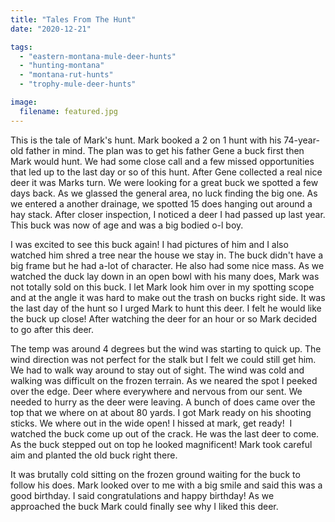 ```yaml
---
title: "Tales From The Hunt"
date: "2020-12-21"

tags:
  - "eastern-montana-mule-deer-hunts"
  - "hunting-montana"
  - "montana-rut-hunts"
  - "trophy-mule-deer-hunts"

image:
  filename: featured.jpg
---
```


This is the tale of Mark's hunt. Mark booked a 2 on 1 hunt with his 74-year-old father in mind. The plan was to get his father Gene a buck first then Mark would hunt. We had some close call and a few missed opportunities that led up to the last day or so of this hunt. After Gene collected a real nice deer it was Marks turn. We were looking for a great buck we spotted a few days back. As we glassed the general area, no luck finding the big one. As we entered a another drainage, we spotted 15 does hanging out around a hay stack. After closer inspection, I noticed a deer I had passed up last year. This buck was now of age and was a big bodied o-l boy.

I was excited to see this buck again! I had pictures of him and I also watched him shred a tree near the house we stay in. The buck didn't have a big frame but he had a-lot of character. He also had some nice mass. As we watched the duck lay down in an open bowl with his many does, Mark was not totally sold on this buck. I let Mark look him over in my spotting scope and at the angle it was hard to make out the trash on bucks right side. It was the last day of the hunt so I urged Mark to hunt this deer. I felt he would like the buck up close! After watching the deer for an hour or so Mark decided to go after this deer.

The temp was around 4 degrees but the wind was starting to quick up. The wind direction was not perfect for the stalk but I felt we could still get him. We had to walk way around to stay out of sight. The wind was cold and walking was difficult on the frozen terrain. As we neared the spot I peeked over the edge. Deer where everywhere and nervous from our sent. We needed to hurry as the deer were leaving. A bunch of does came over the top that we where on at about 80 yards. I got Mark ready on his shooting sticks. We where out in the wide open! I hissed at mark, get ready!  I watched the buck come up out of the crack. He was the last deer to come. As the buck stepped out on top he looked magnificent! Mark took careful aim and planted the old buck right there.

It was brutally cold sitting on the frozen ground waiting for the buck to follow his does. Mark looked over to me with a big smile and said this was a good birthday. I said congratulations and happy birthday! As we approached the buck Mark could finally see why I liked this deer.
